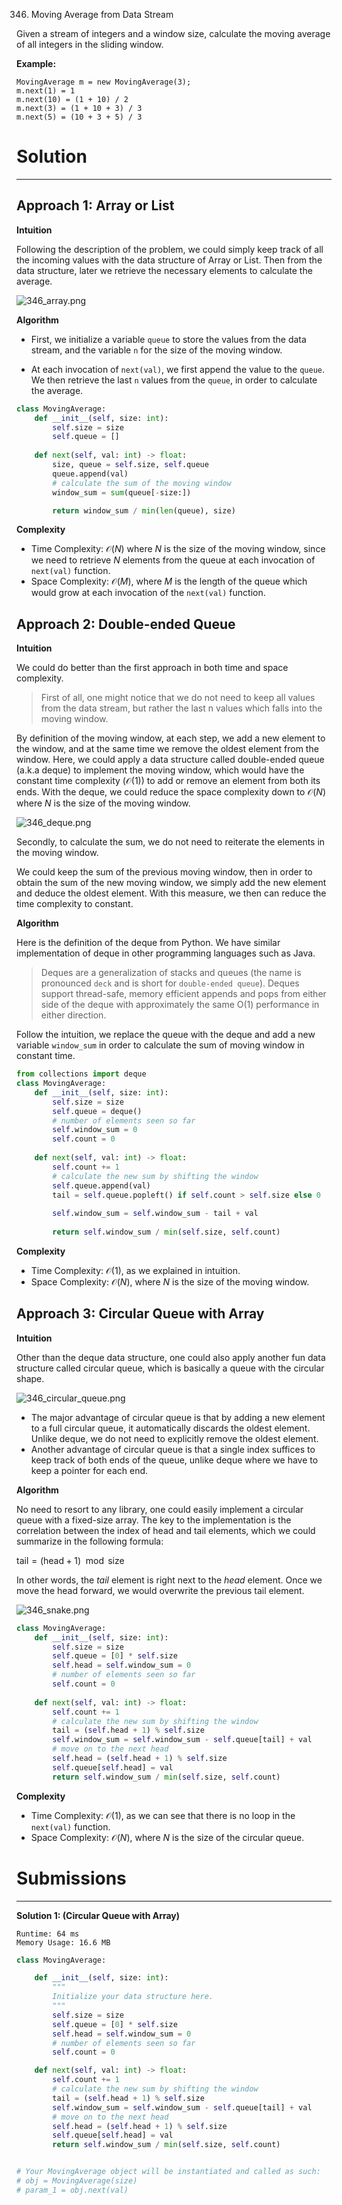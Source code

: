 346. Moving Average from Data Stream

Given a stream of integers and a window size, calculate the moving average of all integers in the sliding window.

**Example:**
```
MovingAverage m = new MovingAverage(3);
m.next(1) = 1
m.next(10) = (1 + 10) / 2
m.next(3) = (1 + 10 + 3) / 3
m.next(5) = (10 + 3 + 5) / 3
```

# Solution
---
## Approach 1: Array or List
**Intuition**

Following the description of the problem, we could simply keep track of all the incoming values with the data structure of Array or List. Then from the data structure, later we retrieve the necessary elements to calculate the average.

![346_array.png](img/346_array.png)

**Algorithm**

* First, we initialize a variable `queue` to store the values from the data stream, and the variable `n` for the size of the moving window.

* At each invocation of `next(val)`, we first append the value to the `queue`. We then retrieve the last `n` values from the `queue`, in order to calculate the average.

```python
class MovingAverage:
    def __init__(self, size: int):
        self.size = size
        self.queue = []
        
    def next(self, val: int) -> float:
        size, queue = self.size, self.queue
        queue.append(val)
        # calculate the sum of the moving window
        window_sum = sum(queue[-size:])

        return window_sum / min(len(queue), size)
```

**Complexity**

* Time Complexity: $\mathcal{O}(N)$ where $N$ is the size of the moving window, since we need to retrieve $N$ elements from the queue at each invocation of `next(val)` function.
* Space Complexity: $\mathcal{O}(M)$, where $M$ is the length of the queue which would grow at each invocation of the `next(val)` function.

## Approach 2: Double-ended Queue
**Intuition**

We could do better than the first approach in both time and space complexity.

>First of all, one might notice that we do not need to keep all values from the data stream, but rather the last n values which falls into the moving window.

By definition of the moving window, at each step, we add a new element to the window, and at the same time we remove the oldest element from the window. Here, we could apply a data structure called double-ended queue (a.k.a deque) to implement the moving window, which would have the constant time complexity ($\mathcal{O}(1)$) to add or remove an element from both its ends. With the deque, we could reduce the space complexity down to $\mathcal{O}(N)$ where $N$ is the size of the moving window.

![346_deque.png](ikmg/346_deque.png)

Secondly, to calculate the sum, we do not need to reiterate the elements in the moving window.

We could keep the sum of the previous moving window, then in order to obtain the sum of the new moving window, we simply add the new element and deduce the oldest element. With this measure, we then can reduce the time complexity to constant.

**Algorithm**

Here is the definition of the deque from Python. We have similar implementation of deque in other programming languages such as Java.

>Deques are a generalization of stacks and queues (the name is pronounced `deck` and is short for `double-ended queue`). Deques support thread-safe, memory efficient appends and pops from either side of the deque with approximately the same O(1) performance in either direction.

Follow the intuition, we replace the queue with the deque and add a new variable `window_sum` in order to calculate the sum of moving window in constant time.

```python
from collections import deque
class MovingAverage:
    def __init__(self, size: int):
        self.size = size
        self.queue = deque()
        # number of elements seen so far
        self.window_sum = 0
        self.count = 0
    
    def next(self, val: int) -> float:
        self.count += 1
        # calculate the new sum by shifting the window
        self.queue.append(val)
        tail = self.queue.popleft() if self.count > self.size else 0
        
        self.window_sum = self.window_sum - tail + val
        
        return self.window_sum / min(self.size, self.count)
```

**Complexity**

* Time Complexity: $\mathcal{O}(1)$, as we explained in intuition.
* Space Complexity: $\mathcal{O}(N)$, where $N$ is the size of the moving window.

## Approach 3: Circular Queue with Array
**Intuition**

Other than the deque data structure, one could also apply another fun data structure called circular queue, which is basically a queue with the circular shape.

![346_circular_queue.png](img/346_circular_queue.png)

* The major advantage of circular queue is that by adding a new element to a full circular queue, it automatically discards the oldest element. Unlike deque, we do not need to explicitly remove the oldest element.
* Another advantage of circular queue is that a single index suffices to keep track of both ends of the queue, unlike deque where we have to keep a pointer for each end.

**Algorithm**

No need to resort to any library, one could easily implement a circular queue with a fixed-size array. The key to the implementation is the correlation between the index of head and tail elements, which we could summarize in the following formula:

$\text{tail} = (\text{head} + 1) \mod \text{size}$

In other words, the $tail$ element is right next to the $head$ element. Once we move the head forward, we would overwrite the previous tail element.

![346_snake.png](img/346_snake.png)

```python
class MovingAverage:
    def __init__(self, size: int):
        self.size = size
        self.queue = [0] * self.size
        self.head = self.window_sum = 0
        # number of elements seen so far
        self.count = 0
    
    def next(self, val: int) -> float:
        self.count += 1
        # calculate the new sum by shifting the window
        tail = (self.head + 1) % self.size
        self.window_sum = self.window_sum - self.queue[tail] + val
        # move on to the next head
        self.head = (self.head + 1) % self.size
        self.queue[self.head] = val
        return self.window_sum / min(self.size, self.count)
```

**Complexity**

* Time Complexity: $\mathcal{O}(1)$, as we can see that there is no loop in the `next(val)` function.
* Space Complexity: $\mathcal{O}(N)$, where $N$ is the size of the circular queue.

# Submissions
---
**Solution 1: (Circular Queue with Array)**
```
Runtime: 64 ms
Memory Usage: 16.6 MB
```
```python
class MovingAverage:

    def __init__(self, size: int):
        """
        Initialize your data structure here.
        """
        self.size = size
        self.queue = [0] * self.size
        self.head = self.window_sum = 0
        # number of elements seen so far
        self.count = 0

    def next(self, val: int) -> float:
        self.count += 1
        # calculate the new sum by shifting the window
        tail = (self.head + 1) % self.size
        self.window_sum = self.window_sum - self.queue[tail] + val
        # move on to the next head
        self.head = (self.head + 1) % self.size
        self.queue[self.head] = val
        return self.window_sum / min(self.size, self.count)


# Your MovingAverage object will be instantiated and called as such:
# obj = MovingAverage(size)
# param_1 = obj.next(val)
```